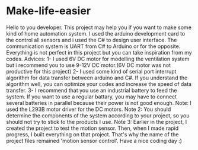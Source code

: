 # Make-life-easier
Hello to you developer.
This project may help you if you want to make some kind of home automation system.
I used the arduino development card to the control all sensors and i used the C# to design user interface.
The communication system is UART from C# to Arduino or for the opposite.
Everything is not perfect in this project but you can take inspiration from my codes.
Advices:
1- I used 6V DC motor for modelling the ventilation system but i recommend you to use 9-12V DC motor.(6V DC motor was not productive for this project)
2- I used some kind of serial port interrupt algorithm for data transfer between arduino and C#. If you understand the algorithm well, you can optimize your codes and increase the speed of data transfer.
3- I recommend that you use an industrial battery to feed the system. If you want to use a regular battary, you may have to connect several batteries in parallel because their power is not good enough. 
Note: I used the L293B motor driver for the DC motors.
Note 2: You should determine the components of the system according to your project, so you should not try to stick to the products I use.
Note 3: Earlier in the project, I created the project to test the motion sensor. Then, when I made rapid progress, I built everything on that project. That's why the name of the project files remained 'motion sensor control'.
Have a nice coding day :)
